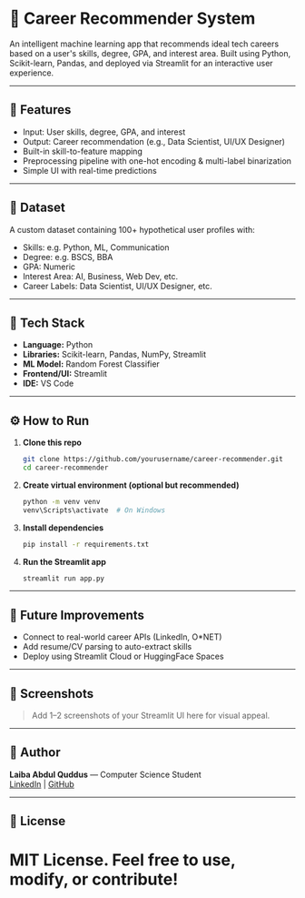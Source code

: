 
# 🎯 Career Recommender System

An intelligent machine learning app that recommends ideal tech careers based on a user's skills, degree, GPA, and interest area. Built using Python, Scikit-learn, Pandas, and deployed via Streamlit for an interactive user experience.

---

## 🚀 Features
- Input: User skills, degree, GPA, and interest
- Output: Career recommendation (e.g., Data Scientist, UI/UX Designer)
- Built-in skill-to-feature mapping
- Preprocessing pipeline with one-hot encoding & multi-label binarization
- Simple UI with real-time predictions

---

## 📁 Dataset
A custom dataset containing 100+ hypothetical user profiles with:
- Skills: e.g. Python, ML, Communication
- Degree: e.g. BSCS, BBA
- GPA: Numeric
- Interest Area: AI, Business, Web Dev, etc.
- Career Labels: Data Scientist, UI/UX Designer, etc.

---

## 🧠 Tech Stack
- **Language:** Python
- **Libraries:** Scikit-learn, Pandas, NumPy, Streamlit
- **ML Model:** Random Forest Classifier
- **Frontend/UI:** Streamlit
- **IDE:** VS Code

---

## ⚙️ How to Run

1. **Clone this repo**
   ```bash
   git clone https://github.com/yourusername/career-recommender.git
   cd career-recommender
   ```

2. **Create virtual environment (optional but recommended)**
   ```bash
   python -m venv venv
   venv\Scripts\activate  # On Windows
   ```

3. **Install dependencies**
   ```bash
   pip install -r requirements.txt
   ```

4. **Run the Streamlit app**
   ```bash
   streamlit run app.py
   ```

---

## 🔮 Future Improvements
- Connect to real-world career APIs (LinkedIn, O*NET)
- Add resume/CV parsing to auto-extract skills
- Deploy using Streamlit Cloud or HuggingFace Spaces

---

## 📸 Screenshots
> Add 1–2 screenshots of your Streamlit UI here for visual appeal.

---

## 👤 Author
**Laiba Abdul Quddus** — Computer Science Student  
[LinkedIn](https://www.linkedin.com/in/laiba-abdul-quddus/) | [GitHub](https://github.com/Laiba-AbdulQuddus)

---

## 📄 License
MIT License. Feel free to use, modify, or contribute!
=======

